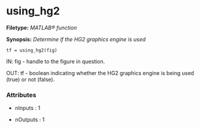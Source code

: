 # using_hg2

**Filetype:** _MATLAB&reg; function_

**Synopsis:** _Determine if the HG2 graphics engine is used_

    tf = using_hg2(fig)

IN:
    fig - handle to the figure in question.

OUT:
    tf - boolean indicating whether the HG2 graphics engine is being used
         (true) or not (false).


### Attributes


- nInputs : 1

- nOutputs : 1
